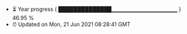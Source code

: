 - ⏳ Year progress { ██████████████▁▁▁▁▁▁▁▁▁▁▁▁▁▁▁▁ } 46.95 %
- ⏰ Updated on Mon, 21 Jun 2021 08:28:41 GMT

